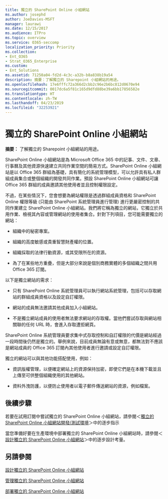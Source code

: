 ```yaml
---
title: 獨立的 SharePoint Online 小組網站
ms.author: josephd
author: JoeDavies-MSFT
manager: laurawi
ms.date: 12/15/2017
ms.audience: ITPro
ms.topic: overview
ms.service: O365-seccomp
localization_priority: Priority
ms.collection:
- Ent_O365
- Strat_O365_Enterprise
ms.custom:
- Ent_Solutions
ms.assetid: 71250a04-fd2d-4c3c-a32b-b8a838b19a54
description: 摘要：了解獨立的 Sharepoint 小組網站的用途。
ms.openlocfilehash: 17e6fffc72a366d2cbb2c96e2b6bc812d0670e94
ms.sourcegitcommit: 0017dc6a5f81c165d9dfd88be39a6bb17856582e
ms.translationtype: HT
ms.contentlocale: zh-TW
ms.lasthandoff: 04/23/2019
ms.locfileid: "32253921"
---
```

# <a name="isolated-sharepoint-online-team-sites"></a>獨立的 SharePoint Online 小組網站

 **摘要：** 了解獨立的 Sharepoint 小組網站的用途。
  
SharePoint Online 小組網站是為 Microsoft Office 365 中的記事、文件、文章、行事曆及其他資源快速建立共同作業空間的簡易方式。SharePoint Online 小組網站是以 Office 365 群組為基礎，具有簡化的系統管理模型，可以允許具有私人群組成員集合或整個組織的開發共同作業。預設 SharePoint Online 小組網站可讓 Office 365 群組的成員邀請其他使用者並且控制權限設定。
  
不過，在某些情況下，您會想要為網站權限是透過群組成員資格和 SharePoint Online 權限等級 (只能由 SharePoint 系統管理員進行管理) 進行更嚴密控制的共同作業建立 SharePoint Online 小組網站。我們將它稱為獨立的網站，它獨立於共用作業、檢視其內容或管理網站的使用者集合。針對下列項目，您可能需要獨立的網站：
  
- 組織中的秘密專案。
    
- 組織的高度敏感或貴重智慧財產權的位置。
    
- 組織採取的法律行動資源，或其受限所在的資源。
    
- 為了在某些地方重疊，但是大部分來說是個別商務實體的多個組織之間共用 Office 365 訂閱。
    
以下是獨立網站的需求：
  
- 只有 SharePoint Online 系統管理員可以執行網站系統管理，包括可以存取網站的群組成員資格以及設定自訂權限。
    
- 網站的成員無法邀請其他成員加入小組網站。
    
- 不是獨立網站成員的使用者無法要求網站的存取權。當他們嘗試存取與網站相關聯的任何 URL 時，會進入存取遭拒網頁。
    
SharePoint Online 系統管理員要求集中式存取控制和自訂權限的代價是網站經過一段時間後仍然是獨立的。舉例來說，目前成員無論有意或無意，都無法對不應該是網站成員的 Office 365 訂閱內其他使用者進行邀請或設定自訂權限。
  
獨立的網站可以與其他功能搭配使用，例如：
  
- 資訊版權管理，以便確定網站上的資源保持加密，即使它們是在本機下載並且上傳至可供整個組織使用的其他網站。
    
- 資料外洩防護，以便防止使用者以電子郵件傳送網站的資源，例如檔案。
    
## <a name="next-steps"></a>後續步驟

若要在試用訂閱中嘗試獨立的 SharePoint Online 小組網站，請參閱＜[獨立的 SharePoint Online 小組網站開發/測試環境](isolated-sharepoint-online-team-site-dev-test-environment.md)＞中的逐步指示
  
當您準備好要在生產環境中部署獨立的 SharePoint Online 小組網站時，請參閱＜[設計獨立的 SharePoint Online 小組網站](design-an-isolated-sharepoint-online-team-site.md)＞中的逐步設計考量。
  
## <a name="see-also"></a>另請參閱

[設計獨立的 SharePoint Online 小組網站](design-an-isolated-sharepoint-online-team-site.md)
  
[管理獨立的 SharePoint Online 小組網站](manage-an-isolated-sharepoint-online-team-site.md)

[部署獨立的 SharePoint Online 小組網站](deploy-an-isolated-sharepoint-online-team-site.md)


